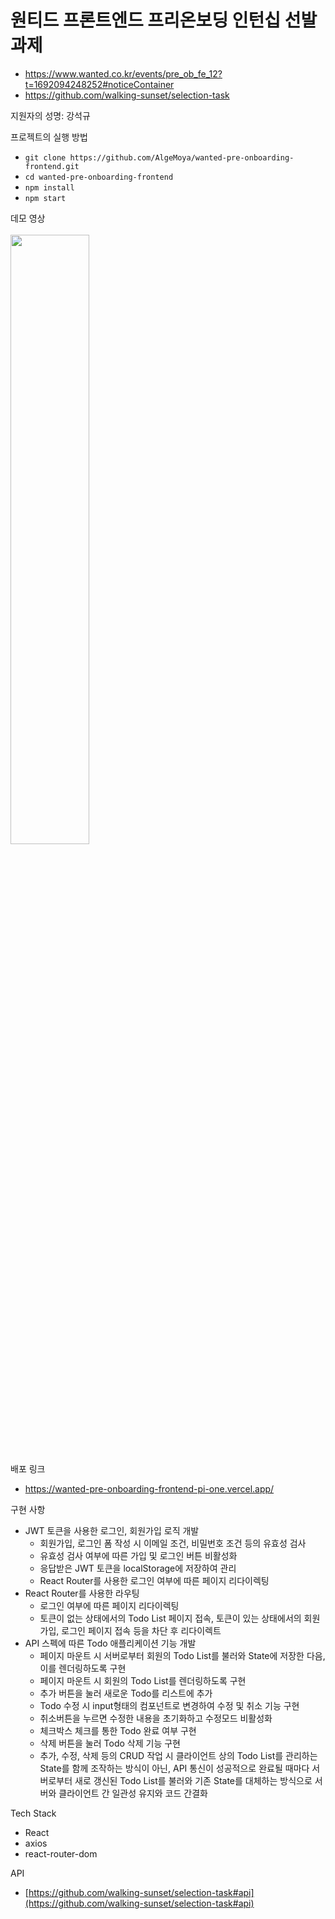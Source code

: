 # 원티드 프론트엔드 프리온보딩 인턴십 선발과제

- https://www.wanted.co.kr/events/pre_ob_fe_12?t=1692094248252#noticeContainer <br />
- https://github.com/walking-sunset/selection-task

지원자의 성명: 강석규

프로젝트의 실행 방법
- `git clone https://github.com/AlgeMoya/wanted-pre-onboarding-frontend.git`
- `cd wanted-pre-onboarding-frontend`
- `npm install`
- `npm start`

데모 영상
<br />
<br />
<img src="https://github.com/AlgeMoya/wanted-pre-onboarding-frontend/assets/8746067/17da9a00-28f8-41a1-ac48-dd097cbc0ebd" width=50%/>

배포 링크
- https://wanted-pre-onboarding-frontend-pi-one.vercel.app/

구현 사항
- JWT 토큰을 사용한 로그인, 회원가입 로직 개발
  - 회원가입, 로그인 폼 작성 시 이메일 조건, 비밀번호 조건 등의 유효성 검사
  - 유효성 검사 여부에 따른 가입 및 로그인 버튼 비활성화
  - 응답받은 JWT 토큰을 localStorage에 저장하여 관리
  - React Router를 사용한 로그인 여부에 따른 페이지 리다이렉팅
- React Router를 사용한 라우팅
  - 로그인 여부에 따른 페이지 리다이렉팅
  - 토큰이 없는 상태에서의 Todo List 페이지 접속, 토큰이 있는 상태에서의 회원가입, 로그인 페이지 접속 등을 차단 후 리다이렉트
- API 스펙에 따른 Todo 애플리케이션 기능 개발
  - 페이지 마운트 시 서버로부터 회원의 Todo List를 불러와 State에 저장한 다음, 이를 렌더링하도록 구현
  - 페이지 마운트 시 회원의 Todo List를 렌더링하도록 구현
  - 추가 버튼을 눌러 새로운 Todo를 리스트에 추가
  - Todo 수정 시 input형태의 컴포넌트로 변경하여 수정 및 취소 기능 구현
  - 취소버튼을 누르면 수정한 내용을 초기화하고 수정모드 비활성화
  - 체크박스 체크를 통한 Todo 완료 여부 구현
  - 삭제 버튼을 눌러 Todo 삭제 기능 구현
  - 추가, 수정, 삭제 등의 CRUD 작업 시 클라이언트 상의 Todo List를 관리하는 State를 함께 조작하는 방식이 아닌, API 통신이 성공적으로 완료될 때마다 서버로부터 새로 갱신된 Todo List를 불러와 기존 State를 대체하는 방식으로 서버와 클라이언트 간 일관성 유지와 코드 간결화
 
Tech Stack
- React
- axios
- react-router-dom

API
- [https://github.com/walking-sunset/selection-task#api](https://github.com/walking-sunset/selection-task#api)


